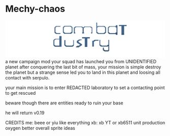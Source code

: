 # Mechy-chaos
![logo](https://github.com/New-guys5634/Mechy-chaos/blob/9d7fb7f1b7c3b8e73da56d87ef224f8e7c519dd8/sprites-override/ui/logo.png)
a new campaign mod
your squad has launched you from UNIDENTIFIED planet after conquering the last bit of mass, your mission is simple destroy the planet but a strange sense led you to land in this planet and loosing all contact with serpulo.

your main mission is to enter REDACTED laboratory to set a contacting point to get rescued

beware though there are entities ready to ruin your base 

he will return v0.19

CREDITS
me: beee or yiu like everything
xb: xb YT or xb6511 unit production oxygen better overall sprite ideas

